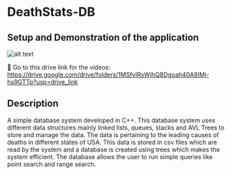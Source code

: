 # DeathStats-DB

## Setup and Demonstration of the application

![alt text](https://github.com/haris-sohail/Simple-Database-System/blob/master/server.png)

🔗 Go to this drive link for the videos: https://drive.google.com/drive/folders/1MSfvlRxWjhQ8Dgoah40A8IMj-hs9GTTp?usp=drive_link

## Description
A simple database system developed in C++. This database system uses different data structures mainly linked lists, queues, stacks and AVL Trees to store and manage the data. The data is pertaining to the leading causes of deaths in different states of USA. This data is stored in csv files which are read by the system and a database is created using trees which makes the system efficient. The database allows the user to run simple queries like point search and range search.
